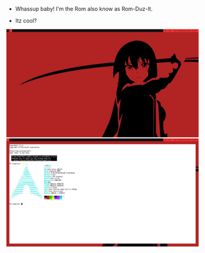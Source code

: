 - Whassup baby! I'm the Rom also know as Rom-Duz-It.

- Itz cool?
<img src=shot_001.jpg>
<img src=shot_000.jpg>
